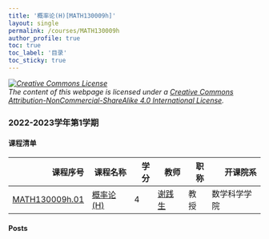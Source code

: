 ```yaml
---
title: '概率论(H)[MATH130009h]'
layout: single
permalink: /courses/MATH130009h
author_profile: true
toc: true
toc_label: '目录'
toc_sticky: true
---
```



<div class='notice--warning'>
	<p><i><a rel='license' href='http://creativecommons.org/licenses/by-nc-sa/4.0/'><img alt='Creative Commons License' style='border-width:0' src='https://i.creativecommons.org/l/by-nc-sa/4.0/88x31.png' /></a><br /> The content of this webpage is licensed under a <a rel='license' href='http://creativecommons.org/licenses/by-nc-sa/4.0/'>Creative Commons Attribution-NonCommercial-ShareAlike 4.0 International License</a>.</i></p>
</div>

### 2022-2023学年第1学期


#### 课程清单

<div style='text-align: center;' id='MATH130009h_2223F'> <table id='MATH130009h_2223F_table'>
  <thead>
    <tr style="text-align: right;">
      <th>课程序号</th>
      <th>课程名称</th>
      <th>学分</th>
      <th>教师</th>
      <th>职称</th>
      <th>开课院系</th>
    </tr>
  </thead>
  <tbody>
    <tr>
      <td><a href='https://fdu-math.github.io/courses/class-id/MATH130009h-01'>MATH130009h.01</a></td>
      <td><a href='https://fdu-math.github.io/courses/MATH130009h'>概率论(H)</a></td>
      <td>4</td>
      <td><a href='https://fdu-math.github.io/teachers/谢践生'>谢践生</a></td>
      <td>教授</td>
      <td>数学科学学院</td>
    </tr>
  </tbody>
</table></div>

#### Posts


